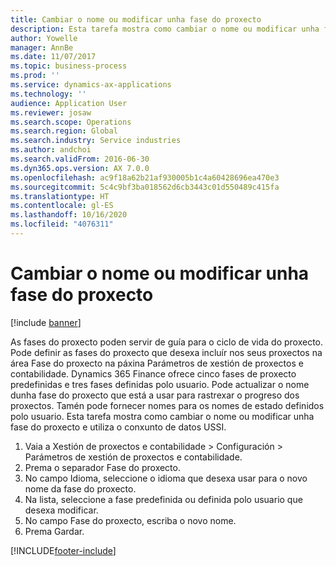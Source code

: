 ```yaml
---
title: Cambiar o nome ou modificar unha fase do proxecto
description: Esta tarefa mostra como cambiar o nome ou modificar unha fase do proxecto.
author: Yowelle
manager: AnnBe
ms.date: 11/07/2017
ms.topic: business-process
ms.prod: ''
ms.service: dynamics-ax-applications
ms.technology: ''
audience: Application User
ms.reviewer: josaw
ms.search.scope: Operations
ms.search.region: Global
ms.search.industry: Service industries
ms.author: andchoi
ms.search.validFrom: 2016-06-30
ms.dyn365.ops.version: AX 7.0.0
ms.openlocfilehash: ac9f18a62b21af930005b1c4a60428696ea470e3
ms.sourcegitcommit: 5c4c9bf3ba018562d6cb3443c01d550489c415fa
ms.translationtype: HT
ms.contentlocale: gl-ES
ms.lasthandoff: 10/16/2020
ms.locfileid: "4076311"
---
```

# <a name="rename-or-modify-a-project-stage"></a>Cambiar o nome ou modificar unha fase do proxecto

[!include [banner](../../includes/banner.md)]

As fases do proxecto poden servir de guía para o ciclo de vida do proxecto. Pode definir as fases do proxecto que desexa incluír nos seus proxectos na área Fase do proxecto na páxina Parámetros de xestión de proxectos e contabilidade. Dynamics 365 Finance ofrece cinco fases de proxecto predefinidas e tres fases definidas polo usuario. Pode actualizar o nome dunha fase do proxecto que está a usar para rastrexar o progreso dos proxectos. Tamén pode fornecer nomes para os nomes de estado definidos polo usuario. Esta tarefa mostra como cambiar o nome ou modificar unha fase do proxecto e utiliza o conxunto de datos USSI.

1. Vaia a Xestión de proxectos e contabilidade > Configuración > Parámetros de xestión de proxectos e contabilidade.
2. Prema o separador Fase do proxecto.
3. No campo Idioma, seleccione o idioma que desexa usar para o novo nome da fase do proxecto.
4. Na lista, seleccione a fase predefinida ou definida polo usuario que desexa modificar. 
5. No campo Fase do proxecto, escriba o novo nome.
6. Prema Gardar.


[!INCLUDE[footer-include](../../includes/footer-banner.md)]